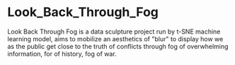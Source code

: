 # Look_Back_Through_Fog
Look Back Through Fog is a data sculpture project run by t-SNE machine learning model, aims to mobilize an aesthetics of "blur" to display how we as the public get close to the truth of conflicts through fog of overwhelming information, for of history, fog of war.
